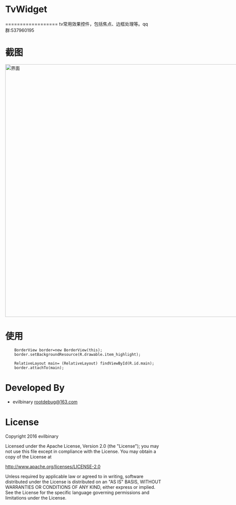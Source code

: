 # TvWidget
==================
tv常用效果控件，包括焦点、边框处理等。qq群:537960195


# 截图

<img src="https://github.com/evilbinary/TvWidget/raw/master/data/device-shot1.png" alt="界面" style="max-width:800px;" width="800px" />

# 使用

		BorderView border=new BorderView(this);
        border.setBackgroundResource(R.drawable.item_highlight);

        RelativeLayout main= (RelativeLayout) findViewById(R.id.main);
        border.attachTo(main);

# Developed By


* evilbinary <rootdebug@163.com>

# License

Copyright 2016 evilbinary

Licensed under the Apache License, Version 2.0 (the "License");
you may not use this file except in compliance with the License.
You may obtain a copy of the License at

   http://www.apache.org/licenses/LICENSE-2.0

Unless required by applicable law or agreed to in writing, software
distributed under the License is distributed on an "AS IS" BASIS,
WITHOUT WARRANTIES OR CONDITIONS OF ANY KIND, either express or implied.
See the License for the specific language governing permissions and
limitations under the License.
